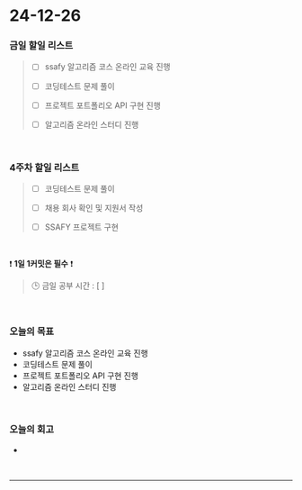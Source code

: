 # 24-12-26

### 금일 할일 리스트

> - [ ] ssafy 알고리즘 코스 온라인 교육 진행
>
> - [ ] 코딩테스트 문제 풀이
>
> - [ ] 프로젝트 포트폴리오 API 구현 진행
>
> - [ ] 알고리즘 온라인 스터디 진행

<br/>

### 4주차 할일 리스트

> - [ ] 코딩테스트 문제 풀이
>
> - [ ] 채용 회사 확인 및 지원서 작성
>
> - [ ] SSAFY 프로젝트 구현

<br/>

❗ **1일 1커밋은 필수** ❗

> 🕒 금일 공부 시간 : [  ]

<br/>

### 오늘의 목표
- ssafy 알고리즘 코스 온라인 교육 진행
- 코딩테스트 문제 풀이
- 프로젝트 포트폴리오 API 구현 진행
- 알고리즘 온라인 스터디 진행

<br>

### 오늘의 회고
- 

<br/>

---
